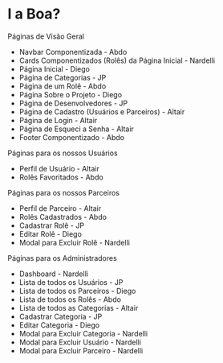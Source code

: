# I a Boa?

Páginas de Visão Geral

* Navbar Componentizada - Abdo
* Cards Componentizados (Rolês) da Página Inicial - Nardelli
* Página Inicial - Diego
* Página de Categorias - JP
* Página de um Rolê - Abdo
* Página Sobre o Projeto - Diego
* Página de Desenvolvedores - JP
* Página de Cadastro (Usuários e Parceiros) - Altair
* Página de Login - Altair
* Página de Esqueci a Senha - Altair
* Footer Componentizado - Abdo

Páginas para os nossos Usuários

* Perfil de Usuário - Altair
* Rolês Favoritados - Abdo


Páginas para os nossos Parceiros

* Perfil de Parceiro - Altair
* Rolês Cadastrados - Abdo
* Cadastrar Rolê - JP
* Editar Rolê - Diego
* Modal para Excluir Rolê - Nardelli

Páginas para os Administradores

* Dashboard - Nardelli
* Lista de todos os Usuários - JP
* Lista de todos os Parceiros - Diego
* Lista de todos os Rolês - Abdo
* Lista de todos as Categorias - Altair
* Cadastrar Categoria - JP
* Editar Categoria - Diego
* Modal para Excluir Categoria - Nardelli
* Modal para Excluir Usuário - Nardelli
* Modal para Excluir Parceiro - Nardelli